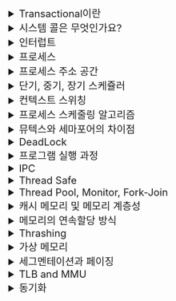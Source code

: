 <details>
<summary style="font-size:20px">Transactional이란</summary>
<div markdown="1">
<br/>
<h3>🤔 Transactional은 무엇을 하나요?</h3>

- Transactional은 **하나의 논리적 작업 단위로 수행되는 일련의 작업**을 이야기합니다.
<br/>

<h3>🤔 Transactional 특성은 어떤 것이 있나요?</h3>

- Transactiona이 가져야 하는 특성에는 ACID이 있습니다.

✅ Atomicity: 원자성은 트랜잭션과 관련된 작업들이 부분적으로 실행되다가 중단되지 않는 것을 보장하는 능력이다. 예를 들어, 자금 이체는 성공할 수도 실패할 수도 있지만 보내는 쪽에서 돈을 빼 오는 작업만 성공하고 받는 쪽에 돈을 넣는 작업을 실패해서는 안된다. 원자성은 이와 같이 중간 단계까지 실행되고 실패하는 일이 없도록 하는 것이다.

✅ Consistency: 일관성은 트랜잭션이 실행을 성공적으로 완료하면 언제나 일관성 있는 데이터베이스 상태로 유지하는 것을 의미한다. 무결성 제약이 모든 계좌는 잔고가 있어야 한다면 이를 위반하는 트랜잭션은 중단된다.

✅ Isolation: 고립성은 트랜잭션을 수행 시 다른 트랜잭션의 연산 작업이 끼어들지 못하도록 보장하는 것을 의미한다. 이것은 트랜잭션 밖에 있는 어떤 연산도 중간 단계의 데이터를 볼 수 없음을 의미한다. 은행 관리자는 이체 작업을 하는 도중에 쿼리를 실행하더라도 특정 계좌간 이체하는 양 쪽을 볼 수 없다. 공식적으로 고립성은 트랜잭션 실행내역은 연속적이어야 함을 의미한다. 성능관련 이유로 인해 이 특성은 가장 유연성 있는 제약 조건이다. 자세한 내용은 관련 문서를 참조해야 한다.

✅ Durability: 지속성은 성공적으로 수행된 트랜잭션은 영원히 반영되어야 함을 의미한다. 시스템 문제, DB 일관성 체크 등을 하더라도 유지되어야 함을 의미한다. 전형적으로 모든 트랜잭션은 로그로 남고 시스템 장애 발생 전 상태로 되돌릴 수 있다. 트랜잭션은 로그에 모든 것이 저장된 후에만 commit 상태로 간주될 수 있다.

<h3>❓ Spring Project에서 @Transactional은 어떻게 동작하나요?</h3>

- @Transactional를 통해 DB와의 상호작용이 Transactional으로 묶일 수 있습니다.

1. 메서드가 호출되면 Spring은 Transactional을 시작합니다.
2. 메서드 내에서 수행되는 DB 작업은 Transactional 내에서 실행됩니다. 이러한 작업은 일련의 데이터 변경 작업이 포함될 수 있습니다.
3. 메서드가 성공적으로 완료되면, Spring은 Transaction을 Commit하여 DB의 변경 사항을 영구적으로 반영합니다.
4. 메서드 실행 도중 예외가 발생하면, Spring은 Transaction을 롤백하고 이전 상태로 DB를 되돌립니다. 이는 메서드 내에서 발생한 모든 변경 사항을 취소합니다.

<h3>❓ Transactional을 사용할 때, DataSource 이야기가 많이 나오는데 어떤 상관관계가 존재하나요?</h3>

- DataSource는 Spring에서 DB와의 연결을 관리하는 Interface입니다. Spring은 DataSource Interface를 사용하여 DB ConnectionPool을 구성하고, DB 연결을 관리하며, DB와의 상호작용을 처리합니다.

- DataSource는 DB 연결 설정 및 Transaction 관리 등을 제공합니다. @Transactional 어노테이션과 함께 사용될 때 데이터베이스 연결과 트랜잭션 관리를 담당하는 주요한 요소입니다.

</div>
</details>

<details>
<summary style="font-size:20px">시스템 콜은 무엇인가요?</summary>
<div markdown="1">
<br/>
<h2>🤔 시스템 콜이란?</h2>

<h3>📝 나의 대답</h3>

- 시스템 콜이란 프로세스가 시스템 자원을 사용하기 위해 운영체제에게 자원을 할당 받기 위해 사용되는 트리거입니다.

<h3>GPT의 대답</h3>

- 시스템 콜은 운영체제의 기능과 자원을 사용하기 위해 프로세스가 운영체제에게 요청하는 인터페이스 또는 메커니즘입니다.

<br/>
<h2>🤔 우리가 사용하는 시스템 콜의 예시를 들어주세요</h2>

<h3>📝 나의 대답</h3>

- 예를 들어 프로세스에서 연산이 필요한 필요한 작업을 수행할 때 프로세스는 CPU를 통해 연산을 수행해야하는데 이 때 연산이 필요한 프로세스는 운영체제에게 시스템 콜을 요청합니다.

<h3>GPT의 대답</h3>

- 시스템 콜은 다양한 작업을 포함하며, 예들 들어 파일 입출력, 네트워크 통신, 메모리 관리 등을 포함하고 있습니다.

<br/>
<h2>🤔 시스템 콜이 운영체제에서 어떤 과정으로 실행되는지 설명해 주세요</h2>

<h3>📝 나의 대답</h3>

- 프로세스가 원한다고 해서 즉시 운영체제에게 시스템 콜을 발생해 요청할 수 없습니다. 운영체제의 스케쥴링에 따라 자원을 할당 받을 수 있으며 준비 - 대기 - 실행 상태를 순회하며 컴퓨터 자원을 할당 받습니다.

<h3>GPT의 대답</h3>

- 시스템 콜이 운영체제에서 실행되는 과정은 다음과 같습니다:

1. 프로세스가 시스템 콜을 호출합니다. 이는 프로세스가 운영체제의 특정 기능 또는 자원에 접근하기 위해 필요한 요청입니다.
2. 운영체제는 시스템 콜을 감지하고, 해당 요청을 처리하기 위해 해당 기능 또는 자원에 대한 작업을 시작합니다.
3. 운영체제는 프로세스의 상태를 변경하여 시스템 콜을 처리합니다. 이는 대부분의 경우 프로세스를 사용 가능한 대기 상태로 변경합니다.
4. 운영체제는 필요한 작업을 수행하고, 요청된 자원 또는 기능을 프로세스에 할당합니다. 이를 위해 운영체제는 자원을 관리하고, 프로세스 간의 우선 순위 및 스케줄링 정책을 고려합니다.
5. 운영체제가 요청된 작업을 완료하면, 프로세스는 다시 실행 가능한 상태로 전환되어 해당 작업을 계속합니다.
6. 프로세스는 할당된 자원을 사용하여 원하는 작업을 수행하고, 시스템 콜을 호출한 이후에는 보통 이전 상태로 돌아갑니다.


<br/>
<h2>🤔 시스템 콜의 유형에 대해 설명해 주세요.</h2>

<h3>📝 나의 대답</h3>

- 시스템 콜의 유형은 자원을 할당 받았을 때와 할당 받지 못했을 때로 나뉩니다.(표현하는 단어가 생각나지 않습니다.) ❌ 완벽히 틀렸습니다. ❌

<h3>GPT의 대답</h3>

- 프로세스 제어, 파일 조작, 장치 관리, 파일 시스템, 네트워킹, 메모리 관리, 보안 시스템 콜이 존재합니다.

<br/>
<h2>🤔 운영체제의 Dual Mode 에 대해 설명해 주세요.</h2>

<h3>📝 나의 대답</h3>

- 시스템 콜의 유형은 자원을 할당 받았을 때와 할당 받지 못했을 때로 나뉩니다.(표현하는 단어가 생각나지 않습니다.) ❌ 완벽히 틀렸습니다. ❌

<h3>GPT의 대답</h3>

- 운영체제의 Dual Mode는 컴퓨터 시스템에서 사용자 모드와 커널 모드라는 두 가지 모드를 지원하는 기능을 말합니다.

- 사용자 모드는 응용 프로그램이 실행되는 모드로, 일반적인 프로세시의 동작 범위를 의미합니다. 사용자 모드에서는 제한된 자원에 접근하고, 일부 민감한 명령어나 하드웨어에 직접적인 접근이 제한됩니다.

- 반면, 커널 모드는 운영체제의 핵심 부분인 커널이 동작하는 모드로, 시스템의 모든 자원과 기능에 접근할 수 있습니다. 커널 모드에서는 시스템 콜과 같은 특권 명령어를 실행하거나 하드웨어를 직접적으로 제어할 수 있습니다.

🍎 Dual Mode 사용 이유

- **Dual Mode의 주요 목적은 운영체제가 시스템 자원을 보호하고, 응용 프로그램이 실수나 악의적인 동작으로 시스템을 손상시키지 못하도록 제한하는 것입니다.** 응용 프로그램은 사용자 모드에서 실행되며, 시스템 자원에 접근하기 위해 시스템 콜을 호출하여 커널 모드로 전환됩니다. 

<br/>
<h2>🤔 서로 다른 시스템 콜을 어떻게 구분할 수 있을까요?</h2>

<h3>📝 나의 대답</h3>

- PID를 통해 구분할 수 있습니다.

<h3>GPT의 대답</h3>

- PID는 프로세스를 식별하는 데 사용되는 고유한 식별자이며, 시스템 콜은 프로세스가 운영체제에 요청하는 인터페이스입니다.

- 시스템 콜을 구분하는 주요 방법은 시스템 콜의 번호나 식별자를 사용하는 것입니다.

</div>
</details>

<details>
<summary style="font-size:20px">인터럽트</summary>
<div markdown="1">
<br/>
<h2>🤔 인터럽트가 무엇인지 설명해 주세요.</h2>

<h3>📝 나의 대답</h3>

- 인터럽트란 프로세스 진행 시 운영체제에게 자원을 요청하는 트리거입니다.

<h3>GPT의 대답</h3>

- 인터럽트는 컴퓨터 시스템에서 발생하는 이벤트나 예외 상황으로, 프로세스의 정상적인 실행 흐름을 중단하고 운영체제에게 어떤 처리를 요청하는 신호입니다.

<br/>
<h2>🤔 인터럽트는 어떻게 처리하나요</h2>

<h3>📝 나의 대답</h3>

- 인터럽트는 서브 루틴을 사용해 처리합니다. 서브 루틴은 Stack의 구조를 띄고 있으며 LIFO으로 요청이 처리됩니다.

<h3>GPT의 대답</h3>

- 인터럽트 처리는 인터럽트 서비스 루틴(ISR)을 호출하여 해당 인터럽트에 대한 처리를 수행하고, 상태를 저장하고 복원하여 중단된 프로세스의 실행을 재개하는 과정으로 이루어진다는 것입니다.

<br/>
<h2>🤔 Polling 방식에 대해 설명해 주세요.</h2>

<h3>📝 나의 대답</h3>

- Polling 방식은 인터럽트에 대한 처리가 끝났는지 지속적으로 확인하는 방식입니다. ❌ 완벽히 틀렸습니다. ❌

<h3>GPT의 대답</h3>

- Polling 방식은 **CPU가 주기적으로 특정 장치나 상태를 확인**하며 인터럽트나 이벤트 발생 여부를 체크하는 방식으로, 인터럽트가 발생하면 해당 인터럽트를 처리하는 과정을 수행한다는 것입니다.

<br/>
<h2>🤔 HW / SW 인터럽트에 대해 설명해 주세요.</h2>

<h3>📝 나의 대답</h3>

- 모르겠습니다.

<h3>GPT의 대답</h3>

- HW 인터럽트 : 하드웨어 인터럽트는 주로 하드웨어 장치에서 발생하는 이벤트에 의해 발생합니다. 이벤트는 입출력(I/O) 장치의 데이터 전송 완료, 타이머 경과, 외부 신호 등 다양한 형태일 수 있습니다. 하드웨어 인터럽트는 컴퓨터 시스템의 하드웨어 제어러에 의해 처리됩니다.

- SW 인터럽트 : 소프트웨어 인터럽트는 소프트웨어 실행 중에 발생하는 이벤트에 의해 발생합니다. 주로 운영체제나 프로세스가 직접 발생시키는 인터럽트입니다. 소프트웨어 인터럽트는 프로세스의 특정 상황이나 요청에 의해 발생할 수 있습니다. 

</div>
</details>

<details>
<summary style="font-size:20px">프로세스</summary>
<div markdown="1">
<br/>
<h2>🤔 프로세스란 무엇인가요</h2>

<h3>📝 나의 대답</h3>

- 프로세스란 하나의 동작하는 프로그램입니다.

<h3>GPT의 대답</h3>

- 프로세스는 컴퓨터에서 실행중인 프로그램입니다. 프로세스는 OS에 의해 관리되며 프로그램의 인스턴스로서 메모리와 CPU 등의 시스템 리소스를 할당받아 실행됩니다.

- 각 프로세스는 독립적으로 실행됩니다.


<br/>
<h2>🤔 프로그램과 프로세스, 스레드의 차이에 대해 설명해 주세요.
</h2>

<h3>📝 나의 대답</h3>

- 프로세스는 컴퓨터에서 실행중인 프로그램을 의미하며 스레드는 그 안에 존재해 작업을 처리하는 역할을 수행합니다. 하나의 프로세스 내에서 여러 개의 스레드가 존재할 수 있습니다.

<h3>GPT의 대답</h3>

- 프로세스에 대한 설명은 맞습니다. 스레드는 프로세스 안에 존재하며, **프로세스의 자원을 공유**하면서 작업을 처리하는 작은 실행 단위입니다. 

- 프로세스는 최소한 하나의 스레드를 가지고 있어야 하지만, 여러 개의 스레드를 가질 수도 있습니다. 스레드는 프로세스 내에서 병렬적으로 동작하며, 서로 다른 스레드는 프로세스의 자원을 공유하면서 작업을 수행할 수 있습니다.

<br/>
<h2>🤔 스레드는 PCB를 갖고 있을까요?</h2>

<h3>📝 나의 대답</h3>

- 아니요. 스레드는 PCB를 갖고 있지 않습니다. PCB는 실행중인 프로세스에게 할당되는 고유한 값이고 스레드는 PCB ID와 같은 정보를 알고 있습니다.

<h3>GPT의 대답</h3>

- "스레드는 PCB(Process Control Block)를 직접 갖고 있는 것은 아닙니다. PCB는 실행 중인 프로세스에게 할당되는 고유한 값으로, 프로세스의 상태, 우선순위, 자원 할당 정보 등을 포함합니다. 
  
- 스레드는 프로세스 내에서 실행되는 작은 실행 단위로, 여러 개의 스레드는 하나의 프로세스의 자원을 공유하면서 병렬적으로 동작합니다. 각 스레드는 프로세스의 PCB ID와 같은 정보를 알고 있어 해당 프로세스의 자원에 접근하고 조작할 수 있습니다."

<br/>
<h2>🤔 리눅스에서, 프로세스와 스레드는 각각 어떻게 생성될까요?</h2>

<h3>📝 나의 대답</h3>

- 리눅스 환경에서 프로세스는 Root 프로세스에서 자식 프로세스의 형식으로 생성되며 스레드는 생성된 프로세스에 기본값으로 스레드가 할당됩니다.

<h3>GPT의 대답</h3>

- 리눅스에서 프로세스는 **'fork()' 시스템 콜**을 통해 생성됩니다. 이 'fork()' 함수는 호출한 프로세스의 **복사**본인 자식 프로세스를 만들며, 이 둘은 독립된 메모리 공간을 갖게 됩니다. 이후 **'exec()' 시스템 콜**을 사용하여 자식 프로세스의 **메모리에 새로운 프로그램을 로드**할 수 있습니다.

- 스레드의 생성은 'pthread_create()' 함수를 통해 이루어집니다. 이 함수를 호출하면 호출한 프로세스 내에서 새로운 스레드가 생성됩니다.

<br/>
<h2>🤔 자식 프로세스가 상태를 알리지 않고 죽거나, 부모 프로세스가 먼저 죽게 되면 어떻게 처리하나요?</h2>

<h3>📝 나의 대답</h3>

- ❗️ 모르겠습니다.

<h3>GPT의 대답</h3>

✅ 자식 프로세스가 상태를 알리지 않고 종료될 경우

- 이 경우 자식 프로세스는 'Zombie 프로세스'가 됩니다. 이는 프로세스가 종료되었지만 부모 프로세스가 그 상태 정보를 아직 회수하지 않은 상태를 말합니다. 이 정보를 회수하지 않으면 프로세스 테이블에 불필요한 정보가 계속 남아 있어, 자원 낭비를 초래할 수 있습니다. 이를 해결하기 위해 부모 프로세스는 'wait()' 또는 'waitpid()' 함수를 호출하여 자식 프로세스의 상태 정보를 회수합니다.

✅ 부모 프로세스가 먼저 종료될 경우

- 이 경우 자식 프로세스는 'Orphan 프로세스'가 됩니다. 부모 프로세스가 종료되면 그의 자식 프로세스들은 init 프로세스(프로세스 ID가 1인 프로세스)가 자동으로 채택하여 그 부모로 만듭니다. init 프로세스는 주기적으로 'wait()'를 호출하여 종료된 자식 프로세스의 상태 정보를 회수하므로, Orphan 프로세스가 Zombie 프로세스가 되는 것을 방지합니다.

<br/>
<h2>🤔 리눅스에서, 데몬프로세스에 대해 설명해 주세요.</h2>

<h3>📝 나의 대답</h3>

- 데몬 프로세스란 백그라운드에서 실행되는 프로세스를 의미하며 운영체제가 구동될 수 있게 도와주는 역할을 수행합니다.

<h3>GPT의 대답</h3>

- 데몬 프로세스는 사용자와의 상호작용 없이 백그라운드에서 실행되는 프로세스로, 주로 시스템 작업이나 서비스를 관리하며 일반적으로 시스템 부팅 시에 시작되어 시스템이 종료될 때까지 계속 실행됩니다.
  
- 예를 들어, 웹 서버, FTP 서버, 데이터베이스 서버 등의 서비스는 모두 데몬 프로세스로서 동작하며, 이들은 사용자의 요청에 응답하고 필요한 작업을 수행합니다.

</div>
</details>

<details>
<summary style="font-size:20px">프로세스 주소 공간</summary>
<div markdown="1">
<br/>
<h2>🤔 프로세스 주소공간에 대해 설명해 주세요.</h2>

<h3>📝 나의 대답</h3>

- 프로세스 주소 공간엔 5가지 영역이 존재합니다. 코드, 데이터, 힙, 스텍, 메모리 영역이 존재합니다. 코드 영역은 실행할 프로그램의 코드를 저장. 데이터 영역은 전역 변수와 정적 변수를 저장, 힙 영역은 인스턴스를 할당 해제하는 메모리 공간, 스택 영역은 프로그램이 자동으로 사용하는 메모리 영역입니다.

<h3>GPT의 대답</h3>

- 코드(Code) 영역: 프로세스가 실행할 코드, 즉 컴파일된 프로그램의 기계어를 저장합니다. 이 영역은 읽기 전용이므로 프로세스가 자신의 코드를 수정하는 것을 막습니다.

- 데이터(Data) 영역: 전역 변수와 정적 변수가 저장되는 영역입니다. 프로그램 시작 시 할당되며 프로그램 종료 시 소멸합니다.

- 힙(Heap) 영역: 동적 메모리 할당이 이루어지는 영역으로, 개발자에 의해 메모리 할당과 해제가 이루어집니다. 메모리 요구량이 커질수록 힙 영역은 코드 영역의 방향으로 확장됩니다.

- 스택(Stack) 영역: 지역 변수, 함수 매개변수, 반환 주소 등이 저장되는 영역입니다. 함수의 호출과 함께 할당되며, 함수의 호출이 완료되면 소멸됩니다. 메모리 요구량이 커질수록 스택 영역은 데이터 영역의 방향으로 확장됩니다.

<br/>
<h2>🤔 초기화 하지 않은 변수들은 어디에 저장될까요?</h2>

<h3>📝 나의 대답</h3>

- 초기화 하지 않은 변수들은 코드 영역에 저장됩니다. ❌ 틀렸습니다.

<h3>GPT의 대답</h3>

- 초기화 하지 않은 변수들은 데이터 영역에 존재합니다.

- 데이터 영역은 전역 변수가 존재하는 영역이지만 그 안에 초기화된 전역 변수가 위치하는 공간과 초기화 되지 않은 전역변수가 위치하는 공간이 따로 존재합니다.이를 BSS(Block Started By Symbol)영역 이라고 부릅니다.

<h3>❓ 초기화된 전역 변수와 초기화 되지 않은 전역 변수는 어떤 다른점이 있나요?</h3>

- 메모리를 효율적으로 사용할 수 있게 됩니다. 초기화되지 않은 변수의 값은 실행 도중 채워질 것이므로 변수의 값을 따로 기억할 필요가 없기 때문에 메모리 공간을 절약할 수 있습니다.

<br/>
<h2>🤔 일반적인 주소공간 그림처럼, Stack과 Heap의 크기는 매우 크다고 할 수 있을까요? 그렇지 않다면, 그 크기는 언제 결정될까요?</h2>

<h3>📝 나의 대답</h3>

- 프로세스 실행 시 기본적으로 필요한 인스턴스 공간을 제외하고 런타임 시 크기가 결정됩니다.

<h3>GPT의 대답</h3>

- 스택과 힙의 크기는 프로세스가 실행되는 동안 동적으로 변경됩니다.

<br/>
<h2>🤔 Stack과 Heap 공간에 대해, 접근 속도가 더 빠른 공간은 어디일까요?</h2>

<h3>📝 나의 대답</h3>

- 답은 Stack입니다. Stack에선 지역 변수, 함수 매개변수, 반환 주소 등을 저장해 사용하고 이를 바탕으로 Heap 공간의 인스턴스들을 사용하기 때문에 접근 속도는 Heap 보다 Stack이 더 빠릅니다. ❌ 틀린 답변입니다. ❌

<h3>GPT의 대답</h3>

- Stack 메모리는 구조상 연속적으로 구조가 고정되어 있어, 메모리 접근 속도가 힙에 비해 빠릅니다.

<br/>
<h2>🤔 프로세스 주소 공간을 분할하는 이유는 무엇인가요</h2>

<h3>📝 나의 대답</h3>

- 공간을 분리하는 이유는 각 영역의 책임과 역할이 다르기 때문입니다. 어떤 영역에서는 프로그램 실행 시 크기를 예측할 수 있는 정적 영역을 관리하고 어떤 영역에서는 동적으로 영역을 확보해 사용합니다.

- 이를 한 곳의 영역에서 관리한다면 복잡성이 늘어날 것이기 때문에 공간을 분리하는 것입니다.

<h3>GPT의 대답</h3>

- 프로세스 주소 공간을 분할하는 이유는 각 영역의 책임과 역할이 다르기 때문이며, 이는 프로그램의 복잡성을 줄여주고, 프로그램의 안정성을 높여줍니다. 또한, 각 영역은 다른 권한을 갖고 있기 때문에 **메모리 보호**를 위해서도 주소 공간을 분할합니다.

<br/>
<h2>🤔 스레드의 주소공간은 어떻게 구성되어 있을까요?</h2>

<h3>📝 나의 대답</h3>

- 스레드는 동적으로 생성되어 사용되며 프로세스의 힙, 데이터, 코드 영역을 공유해 사용합니다. 스택 영역은 독립적으로 사용합니다.

<h3>GPT의 대답</h3>

- 스레드는 동일한 프로세스 내에서 실행되며, 따라서 코드, 데이터, 힙 영역을 공유합니다. 그러나 각 스레드는 자신만의 스택 영역을 가지고 있어, 함수 호출과 반환, 지역 변수 등 스레드 별로 다른 정보를 관리할 수 있습니다.
 
- 이는 **스레드의 독립적인 실행 흐름을 보장**하는 데 중요한 역할을 합니다. 
</div>
</details>

<details>
<summary style="font-size:20px">단기, 중기, 장기 스케쥴러</summary>
<div markdown="1">
<br/>
<h2>🤔 단기, 중기, 장기 스케쥴러에 대해 설명해 주세요.</h2>

<h3>📝 나의 대답</h3>

- 모르겠습니다.

<h3>GPT의 대답</h3>

✅ 장기 스케줄러 :  하드 디스크에 저장된 프로세스들 중 어떤 것을 메인 메모리에 적재할지 결정합니다. 이 스케줄러의 주된 목적은 적절한 프로세스의 조합을 통해 메모리의 효율적인 사용을 달성하는 것입니다.

✅ 중기 스케줄러 : 실행 중인 프로세스를 잠시 중지하고 하드 디스크에 다시 저장하는 스왑 인/아웃(Swapping in/out) 과정을 담당합니다.

✅ 단기 스케줄러 :  메모리에 있는 프로세스 중 어떤 것을 CPU에 할당할지를 결정합니다. 즉, 어떤 프로세스가 다음에 실행될지를 결정합니다.

<br/>
<h2>🤔 현대 OS에는 단기, 중기, 장기 스케쥴러를 모두 사용하고 있나요?</h2>

<h3>📝 나의 대답</h3>

- 네 현대 OS에는 단기, 중기, 장기 스케줄러를 사용하며 성능을 더욱 끌어 올리기 위해 캐시 메모리를 적용해 사용합니다.

<h3>GPT의 대답</h3>

- 현대의 운영 체제 대부분은 장기 스케줄러와 단기 스케줄러를 사용합니다. 이는 각각 어떤 프로세스를 메모리에 적재할지, 그리고 어떤 프로세스를 CPU에 할당할지를 결정합니다. 
  
- 중기 스케줄러는 오래된 시스템에서 스왑 작업을 관리하는 데 사용되었지만, 현대의 운영 체제에서는 대체로 사용되지 않습니다. 

<br/>
<h2>🤔 preemptive/non-preemptive 에서 존재할 수 없는 상태가 있을까요?</h2>

<h3>📝 나의 대답</h3>

- 모르겠습니다.

<h3>GPT의 대답</h3>

- 스케줄링에 있어서 preemptive와 non-preemptive는 **운영체제가 CPU를 어떻게 관리하는지**에 대한 전략을 의미합니다.

✅ Preemptive 스케줄링은 운영 체제가 현재 실행 중인 프로세스를 중지하고 다른 프로세스를 실행할 수 있는 권한을 가지고 있는 상황을 말합니다.

✅ Non-preemptive 스케줄링은 현재 실행 중인 프로세스가 자발적으로 CPU를 반환할 때만 다른 프로세스가 실행될 수 있는 상황을 말합니다.

<br/>
<h2>🤔 Memory가 부족할 경우, Process는 어떠한 상태로 변화할까요?
</h2>

<h3>📝 나의 대답</h3>

- 메모리가 부족할 경우, 만약 사용 가능한 메모리 범위를 넘어섰을 때, 프로세스는 Overflow Error를 반환하며 운영체제에 의해 강제 종료됩니다. 프로세스가 강제종료 되지 않게 내부적으로 메모리 Clean 과정이 강제로 이뤄질 수도 있습니다. 자바에서는 GC를 통해 관리됩니다.

<h3>GPT의 대답</h3>

- 메모리가 부족할 경우, 프로세스는 운영 체제에 의해 '대기' 상태로 전환될 수 있습니다. 이는 메모리가 다시 사용 가능해질 때까지 프로세스가 실행되지 않음을 의미합니다. 이런 상황은 주로 운영 체제의 스왑 메커니즘이 작동할 때 발생합니다. 

- 또한, 만약 사용 가능한 메모리 범위를 넘어서는 동작이 시도될 경우, 프로세스는 오류를 반환하며 강제로 종료될 수 있습니다. 이외에도, 일부 프로그래밍 언어나 환경에서는 메모리 관리를 위한 별도의 메커니즘을 제공하기도 합니다. 예를 들어, 자바에서는 가비지 컬렉터(GC)를 통해 사용되지 않는 메모리를 정리합니다

<br/>
</div>
</details>

<details>
<summary style="font-size:20px">컨텍스트 스위칭</summary>
<div markdown="1">
<h2>🤔 컨텍스트 스위칭 시에는 어떤 일들이 일어나나요?</h2>

<h3>📝 나의 대답</h3>

- 컨텍스트 스위칭이 일어나면 기존에 존재하는 프로세스의 기록을 해당 프로세스의 PCB에 업데이트를 진행하고 다음 실행될 프로세스가 OS에게 시스템 콜이 발생시켜 시스템 자원을 사용할 수 있게 됩니다.

<h3>GPT의 대답</h3>

- 컨텍스트 스위칭이 일어나면, 운영 체제는 현재 실행 중인 프로세스의 상태를 PCB에 저장합니다. 그런 다음, 새롭게 실행될 프로세스의 PCB 정보를 불러와 CPU 레지스터 및 프로그램 카운터를 업데이트합니다. 이 과정은 새로운 프로세스가 이전에 중단된 지점부터 실행을 계속할 수 있게 해줍니다.
  
- 또한, 필요에 따라 메모리 관리 정보도 업데이트 될 수 있습니다. 이러한 과정을 통해 운영 체제는 다수의 프로세스나 스레드가 동시에 실행되는 것처럼 보이게 할 수 있습니다.

<br/>
<h2>🤔 프로세스와 쓰레드는 컨텍스트 스위칭이 발생했을 때 어떤 차이가 있을까요?</h2>

<h3>📝 나의 대답</h3>

- 차이점을 이야기 하기 전에 공통점을 먼저 말하자면 문맥을 교환한다는 것과 교환 시 오버헤드가 발생한 다는 것입니다. 차이점은 스레드 스위칭은 프로세스 내부에서 발생한다는 것입니다.

<h3>GPT의 대답</h3>

- 프로세스 컨텍스트 스위칭과 스레드 컨텍스트 스위칭 사이의 주요 차이점은 **저장하고 복구해야 하는 컨텍스트의 양과 복잡도**에 있습니다.

- 프로세스 컨텍스트 스위칭에서는 프로세스의 전체 상태, 즉 모든 레지스터 값, 메모리 맵, 열린 파일 디스크립터 등을 저장하고 복구해야 합니다. 
  
- 그러나 스레드 컨텍스트 스위칭에서는 스레드가 속한 프로세스의 코드, 데이터, 힙 등을 공유하기 때문에, 보통 스택 포인터와 프로그램 카운터, 레지스터 값 등만 저장하고 복구하면 됩니다.

<br/>
<h2>🤔 컨텍스트 스위칭이 발생할 때, 기존의 프로세스 정보는 커널스택에 어떠한 형식으로 저장되나요?</h2>

<h3>📝 나의 대답</h3>

- 커널 스택에 PCB 주소 값을 갖는 형태로 저장됩니다.

<h3>GPT의 대답</h3>

- 컨텍스트 스위칭이 발생할 때, 현재 실행 중인 프로세스의 상태는 그 프로세스의 프로세스 제어 블록(PCB)에 저장됩니다. PCB는 프로세스의 중요한 정보를 포함하고 있습니다. 예를 들어 프로세스 상태, 프로그램 카운터, CPU 레지스터 값, 스케줄링 및 메모리 정보 등이 여기에 포함됩니다.


- 이 PCB는 커널 메모리 공간에 저장되며, 컨텍스트 스위칭이 발생할 때 이 정보를 사용하여 이전의 프로세스 상태를 복원합니다.

<br/>
<h2>🤔 컨텍스트 스위칭은 언제 일어날까요?</h2>

<h3>📝 나의 대답</h3>

- 컨텍스트 스위칭은 기존에 컴퓨터 리소스를 점유하고 있는 프로세스를 교체할 때 발생합니다. ❌ 틀린 답변입니다.

<h3>GPT의 대답</h3>

- 프로세스가 I/O 작업을 요청하면 해당 작업이 완료될 때까지 프로세스는 CPU에서 제거되고 다른 프로세스가 CPU를 사용하게 됩니다.

- 운영체제의 스케줄러가 특정 프로세스의 CPU 사용 시간을 할당한 시간을 모두 사용했을 때 발생합니다.

- 또한, 프로세스가 종료되거나, 자식 프로세스를 생성하거나, 시그널이나 인터럽트가 발생할 경우에도 컨텍스트 스위칭이 발생합니다.
</div>
</details>

<details>
<summary style="font-size:20px">프로세스 스케줄링 알고리즘</summary>
<div markdown="1">
<br/>
<h2>🤔 프로세스 스케줄링 알고리즘엔 어떤 것이 있나요?</h2>

<h3>📝 나의 대답</h3>

- 프로세스 스케줄링은 다양한 알고리즘이 존재합니다. SJF, LJF, RR 알고리즘 기법이 존재하며 지향하는 목표는 효율적인 작업 처리입니다. 알고리즘을 분류화할 때 선점형 스케줄링과 비선점 스케줄링으로 나눌 수 있습니다.

- 선점형 스케줄링은 선점하고 있는 프로세스의 사용을 중단하고 다른 프로세스가 CPU를 사용할 수 있는 스케줄링이고 비선점형 스케줄링은 하나의 프로세스의 CPU bound 작업이 끝날 때까지 자원을 점유하는 스케줄링 기법입니다.

<h3>GPT의 대답</h3>

- 선점형 스케줄링은 우선순위가 더 높은 프로세스가 실행되어야 할 때 현재 실행 중인 프로세스를 중지하고 CPU를 빼앗는 방식입니다.

- 반면 비선점형 스케줄링은 현재 프로세스가 완료될 때까지 CPU를 점유하게 됩니다. 이렇게 다양한 스케줄링 알고리즘들은 상황에 따라 적절하게 사용되어 시스템의 성능과 효율성을 높입니다.

<br/>
<h2>🤔 RR을 사용할 때, Time Slice에 따른 trade-off를 설명해 주세요?</h2>

<h3>📝 나의 대답</h3>

- RR(Round Robin) 알고리즘을 사용하면 시분할을 통해 CPU 사용을 관리합니다. RR 사용 시 시분할 시간에 따라 문제가 발생할 수 있습니다.

- 먼저, 시분할 시간이 짧다면 작업을 수행하는 시간보다 프로세스를 교체하는 오버헤드 비용이 커져 성능이 좋지 않을 수 있습니다.

- 다음으로 시분할 시간이 길다면 비선점형 스케줄링인 First Job First와 같은 상황이 발생합니다. 이는 선점형 스케줄링을 사용해 얻을 수 있는 장점을 사용하지 못합니다.

<h3>GPT의 대답</h3>

- RR(Round Robin) 알고리즘을 사용하면 시분할을 통해 CPU 사용을 관리합니다. 하지만 이 때 시간 할당량(time slice) 크기에 따라 여러 trade-offs가 발생할 수 있습니다.

- 시간 할당량이 너무 작다면, 실제 작업 수행 시간보다 프로세스 교체(Context Switching)로 인한 오버헤드가 높아질 수 있습니다. 이는 프로세스를 너무 자주 전환하게 되어, 전환 시 발생하는 비용이 시스템의 전반적인 성능을 저하시키게 됩니다.

- 반대로 시간 할당량이 너무 크다면, 일부 프로세스가 과도하게 오래 기다리게 될 수 있습니다. 이는 특히, I/O 바운드 작업을 수행하는 프로세스들에게 문제가 될 수 있습니다. 이 경우, 프로세스는 대부분의 시간을 I/O 대기 상태로 보내고, 그 사이에 CPU는 대부분 시간을 유휴 상태로 보내게 됩니다. 이렇게 되면 **RR 알고리즘의 기본적인 목표인 CPU 사용의 공정성과 효율성을 해치게 됩니다**.

<br/>
<h2>🤔 싱글 스레드 CPU 에서 상시로 돌아가야 하는 프로세스가 있다면, 어떤 스케쥴링 알고리즘을 사용하는 것이 좋을까요? 또 왜 그럴까요?</h2>

<h3>📝 나의 대답</h3>

- 선점형 스케줄링 알고리즘이 좋다고 생각합니다. 이유는 CPU를 효율적으로 사용할 수 있기 때문입니다. 물론 컨텍스트 스위칭 비용이 발생하지만 여럿 프로세스에게 CPU를 골고루 나눠줌으로써 사용자에게 적합한 응답시간을 제공해줄 수 있기 때문입니다.

<h3>GPT의 대답</h3>

- 상시로 돌아가야 하는 프로세스가 있는 경우, 선점형 우선순위 스케줄링(Priority Scheduling) 알고리즘이 적합합니다. 이 알고리즘은 각 프로세스에 우선순위를 부여하며, 우선순위가 높은 프로세스가 CPU를 먼저 사용하게 됩니다. 이런 방식으로, 상시로 돌아가야 하는 프로세스에게 높은 우선순위를 부여함으로써 해당 프로세스가 CPU 사용을 보장받을 수 있습니다.

<br/>
<h2>🤔 동시성과 병렬성의 차이에 대해 설명해 주세요.</h2>

<h3>📝 나의 대답</h3>

- 동시성은 하나의 작업을 여럿으로 나눠 실행하는 것이고 병렬성은 여러 작업을 동시에 수행하는 것을 의미합니다. ❌ 동시성 설명은 틀렸습니다.

- 동기와 동시를 잘 구분해야합니다. 또한, 동시성과 병렬성은 같지 않습니다.

<h3>GPT의 대답</h3>

- 동시성(Concurrency)은 논리적으로 여러 작업이 동시에 실행되는 것처럼 보이도록 만드는 것을 말합니다. 이는 실제로는 **하나의 CPU가 여러 작업을 번갈아 가며 수행**하는 것입니다. 

- 병렬성(Parallelism)은 실제로 여러 작업을 동시에 수행하는 것을 말합니다. 병렬 처리를 위해서는 여러 개의 CPU 또는 코어가 필요하며, 각각의 CPU나 코어가 독립적으로 작업을 수행합니다.

<br/>
<h2>🤔 타 스케쥴러와 비교하여, Multi-level Feedback Queue는 어떤 문제점들을 해결한다고 볼 수 있을까요?</h2>

<h3>📝 나의 대답</h3>

- 큐마다 책임을 나눠 각각 다른 시분할을 적용해 선점 알고리즘을 수행할 수 있습니다. ❌ 틀린 답변입니다.

<h3>GPT의 대답</h3>

- Multi-level Feedback Queue(MFQ)는 여러 대기열을 사용하고, 각 대기열이 다른 우선순위를 가지도록 설계된 스케줄링 알고리즘입니다. 이 알고리즘은 기본적으로 **CPU-bound 프로세스와 I/O-bound 프로세스를 효과적으로 구별하고 관리함**으로써 복잡한 스케줄링 요구사항을 만족시킵니다.

- CPU Bound 작업이 많다면 우선순위를 낮게 설정하고 I/O Bound 작업이 많다면 우선순위를 높게 책정합니다. 이는 각각의 Bound 작업에 더 많은 시간을 사용할 수 있는 이점을 줍니다.

</div>
</details>

<details>
<summary style="font-size:20px">뮤텍스와 세마포어의 차이점</summary>
<div markdown="1">
<br/>
<h2>🤔 뮤텍스와 세마포어의 차이점</h2>

<h3>📝 나의 대답</h3>

- 뮤텍스와 세마포어는 임계 영역에서 안전하게 공유된 자원을 관리하기 위한 기술입니다. 차이점은 모르겠습니다.

<h3>GPT의 대답</h3>

- 뮤텍스(Mutex)와 세마포어(Semaphore)는 모두 병렬 처리에서 동시성 제어를 위한 동기화 기법이지만, 이들의 용도와 작동 방식에는 중요한 차이가 있습니다.

- 뮤텍스는 상호 배제를 위한 도구로서, 주로 단일 자원에 대한 접근을 제어하는 데 사용됩니다. 뮤텍스를 획득한 스레드만이 해당 자원에 접근할 수 있으며, 다른 스레드들은 뮤텍스가 해제될 때까지 기다려야 합니다.

- 세마포어는 여러 개의 동일한 자원에 대한 접근을 제어하는 데 사용됩니다. 세마포어의 값은 동시에 접근할 수 있는 자원의 개수를 나타내며, 이 값이 0 이하가 되면 접근을 기다리는 스레드들은 대기 상태가 됩니다. 따라서 세마포어는 뮤텍스보다 더 일반적인 동기화 도구로 볼 수 있습니다. ex) 프린터, 파일 시스템, DB 특정 레코드

</div>
</details>

<details>
<summary style="font-size:20px">DeadLock</summary>
<div markdown="1">
<br/>
<h2>🤔 DeadLock에 대해 설명해 주세요</h2>

<h3>📝 나의 대답</h3>

- DeadLock은 프로세스가 자원을 얻지 못해 다음 처리를 하지 못하는 상태입니다.

<h3>GPT의 대답</h3>

- DeadLock은 둘 이상의 프로세스나 스레드가 서로 다른 프로세스가 소유한 자원을 대기하며 무한 대기 상태에 빠지는 현상을 이야기합니다. 이런 상황은 시스템 자원의 비효율적인 사용을 초래하고 시스템 성능을 저하시킵니다.

<br/>
<h2>🤔 Deadlock 이 동작하기 위한 4가지 조건에 대해 설명해 주세요.</h2>

<h3>📝 나의 대답</h3>

- DeadLock은 상호 배제, 비선점, 점유와 대기, 순환 대기 네 조건을 모두 만족해야 발생합니다.

<h3>GPT의 대답</h3>

✅ 상호 배제 : 자원은 한 번에 한 프로세스에 의해서만 사용될 수 있습니다.

✅ 점유와 대기 : 프로세스는 최소한 하나의 자원을 점유하고 있으면서, 다른 프로세스가 이미 점유하고 있는 추가적인 자원들을 기다리는 상태입니다.

✅ 비선점 : 자원을 이미 점유하고 있는 프로세스로부터 그 자원을 강제롤 뺏어올 수 없습니다.

✅ 순환 대기 : 서로가 서로의 자원을 기다리는 프로세스들의 원형을 이루는 것입니다.

<br/>
<h2>🤔 그렇다면 3가지만 충족하면 왜 Deadlock 이 발생하지 않을까요?</h2>

<h3>📝 나의 대답</h3>

- 하나라도 만족하지 않는다면 프로세스가 자원을 얻을 수 있기 때문입니다.

<br/>
<h2>🤔 어떤 방식으로 예방할 수 있을까요?</h2>

<h3>📝 나의 대답</h3>

- 데드락을 예방할 수 있는 방법은 자원을 공유 자원으로 변경해 여러 프로세스에서 사용하게 만들 수 있고 선점을 통해 강제로 자원을 뺐으며 순환 대기를 끊는 구조를 사용하면 됩니다.

<h3>GPT의 대답</h3>

- 상호 배제(Mutual Exclusion): 데드락의 발생 조건 중 하나인 상호 배제를 완화하기 위해, 가능한 한 공유 가능한 자원을 사용하도록 시스템을 설계합니다. 하지만, 모든 자원이 공유 가능한 것은 아니므로, 이 방법은 한정적입니다.

- 점유와 대기(Hold and Wait): **프로세스가 자원을 요청할 때, 이미 보유하고 있는 자원을 모두 해제한 상태**에서만 요청을 하게 하는 방법이 있습니다. 이렇게 하면, 한 프로세스가 자원을 점유한 상태에서 다른 자원을 대기하는 상황을 막을 수 있습니다.

- 비선점(No Preemption): 비선점 조건을 완화하기 위해서는, 자원을 사용 중인 프로세스로부터 필요에 따라 자원을 회수하는 방법이 있습니다. 이 방식은 운영체제가 특정 프로세스에게서 자원을 선점하고, 다른 프로세스에게 그 자원을 재할당할 수 있는 기능을 제공해야 합니다.

- 순환 대기(Circular Wait): **자원 할당 순서를 정해** 놓는 방법으로 순환 대기를 막을 수 있습니다. 각 자원에 고유한 번호를 부여하고, 프로세스가 번호 순서대로만 자원을 요청하도록 하는 것입니다.

<br/>
<h2>🤔 왜 현대 OS는 Deadlock을 처리하지 않을까요?</h2>

<h3>📝 나의 대답</h3>

- 현대 OS는 기본적으로 선점형 스케줄링 방식을 택하고 있기 때문에 교착상태 발생 조건인 비선점을 만족시키지 않습니다. 따라서 DeadLock을 따로 처리하지 않습니다.

<h3>GPT의 대답</h3>

- 현대 운영 체제가 데드락을 직접 처리하지 않는 주요한 이유는 데드락 예방이 많은 비용을 요구하고, 실제 시스템에서는 데드락이 그렇게 자주 발생하지 않기 때문입니다. 
  
- 따라서, 대부분의 운영 체제는 데드락 회피나 데드락 검출과 복구에 더 집중합니다. 또한, 데드락을 완전히 피하려면 많은 비용이 필요하므로, 실제로는 시스템 자원을 효율적으로 사용하고 데드락 발생 확률을 최소화하는 방향으로 설계됩니다.

- 데드락 회피는 시스템이 자원 할당 상태를 주시하며 데드락이 발생할 가능성이 있는 상황을 미리 예측하여 회피하는 방법입니다. 이러한 방식은 시스템의 자원 이용률을 낮출 수 있기 때문에 효율적인 자원 할당이 필요한 실시간 시스템에서는 적합하지 않을 수 있습니다.

<br/>
<h2>🤔 Wait Free와 Lock Free를 비교해 주세요.</h2>

<h3>📝 나의 대답</h3>

- Wait Free는 대기 상황에서 벗어나는 것을 의미합니다.

- Lock Free는 잠금에 대해서 벗어나는 것을 의미합니다.

<h3>GPT의 대답</h3>

✅ Wait-Free: Wait-free 알고리즘은 모든 쓰레드가 계속 진행하고 일정 시간 내에 작업을 완료하는 것을 보장하는 알고리즘입니다. 이는 각 쓰레드가 어떤 다른 쓰레드에도 의존하지 않는다는 것을 의미하며, 따라서 별도의 대기 상태 없이 쓰레드의 실행이 보장됩니다.

✅ Lock-Free: Lock-free 알고리즘은 한 번에 하나 이상의 쓰레드가 진행하고 시스템 전체가 블로킹되지 않는 것을 보장하는 알고리즘입니다. 즉, 어떤 쓰레드가 중지되더라도 시스템 전체가 멈추지 않고 다른 쓰레드가 계속 작업을 수행할 수 있습니다. (I/O Bound 작업 시 내가 했던게 이거구나)

</div>
</details>

<details>
<summary style="font-size:20px">프로그램 실행 과정</summary>
<div markdown="1">
<br/>
<h2>🤔 프로그램이 컴파일 되어, 실행되는 과정을 간략하게 설명해 주세요.</h2>

<h3>📝 나의 대답</h3>

- 프로그램을 실행시키면 보조 메모리에서 주 메모리로 프로그램을 적재 시킵니다. 이후 컴파일을 거치고 프로그램이 실행됩니다.

<h3>GPT의 대답</h3>

- 프로그래머가 특정 프로그래밍 언어로 소스 코드를 작성합니다. 이 소스 코드는 컴파일러에 의해 기계어로 번역됩니다. 번역된 코드는 링커에 의해 필요한 라이브러리와 함께 최종 실행 파일을 생성합니다. 이 실행 파일은 로더에 의해 메모리에 적재되고, CPU가 이를 수행하여 프로그램이 실행됩니다.

<br/>
<h2>🤔 링커와, 로더의 차이에 대해 설명해 주세요.</h2>

<h3>📝 나의 대답</h3>

- 링커는 컴파일된 코드와 그 코드에 필요한 라이브러리를 엮는 역할을 수행합니다.

- 로더는 만들어진 실행 파일을 메모리에 적재하는 역할을 수행합니다.

<br/>
<h2>🤔 컴파일 언어와 인터프리터 언어의 차이에 대해 설명해 주세요.</h2>

<h3>📝 나의 대답</h3>

- 컴파일 언어는 소스 코드 전체를 컴파일하여 기계어로 번역하는 것이고 인터프리터 언어는 각 줄마다 해석해 기계어로 번역하는 것입니다.

<h3>GPT의 대답</h3>

- 컴파일 언어는 실행 전에 전체 코드가 기계 코드로 번역되므로 실행 속도가 빠르다는 이점이 있습니다. 반면에 코드를 수정한 후에는 다시 전체를 컴파일해야 하는 단점이 있습니다.

- 인터프리터 언어는 각 줄을 실행 시점에 해석하고 실행하므로 코드를 작성하면서 실시간으로 테스트와 디버깅을 할 수 있습니다. 그러나 이런 방식 때문에 실행 속도가 느리다는 단점이 있습니다.

<br/>
<h2>🤔 JIT에 대해 설명해 주세요.</h2>

<h3>📝 나의 대답</h3>

- JIT은 인터프리터 언어에서 사용하는 기법이며 속도가 느린 것을 보완하기 위해 내부적으로 컴파일을 사용하는 것입니다.

<h3>GPT의 대답</h3>

- JIT 컴파일러는 프로그램을 실제 실행하는 도중에 해당 코드를 기계어로 변환합니다. 이 방식은 인터프리터의 실시간 반응성과 컴파일러의 효율성을 결합하여, 필요할 때만 특정 코드를 컴파일하여 실행 속도를 향상시키는데 목표를 두고 있습니다. 

- 동일한 코드가 반복적으로 실행되는 경우, JIT 컴파일러는 한 번 컴파일된 코드를 캐시에 저장하여 재사용함으로써 성능을 향상시키는 데 기여합니다.

<br/>
<h2>🤔 본인이 사용하는 언어는, 어떤식으로 컴파일 및 실행되는지 설명해 주세요.</h2>

<h3>📝 나의 대답</h3>

- 자바는 실행 시 오브젝트 파일을 생성합니다. 생성 후 JVM에서 해석해 기계어로 변경합니다. 변경 후 링킹과 로더를 거쳐 실행합니다. ❌ 틀렸습니다.

<h3>GPT의 대답</h3>

- Java는 소스 코드(.java 파일)를 컴파일러를 통해 바이트 코드(.class 파일)로 컴파일합니다. 이 바이트 코드는 중간 언어로 JVM이 이해할 수 있는 형태이며, 여러 플랫폼에서 동일하게 실행될 수 있습니다.

-  바이트 코드는 실행 시 JVM에 의해 실시간으로 기계어로 변환(인터프리팅 또는 JIT 컴파일)되어, 이 변환된 코드가 실제로 컴퓨터의 CPU에 의해 실행됩니다.
</div>
</details>

<details>
<summary style="font-size:20px">IPC</summary>
<div markdown="1">
<br/>
<h2>🤔 IPC가 무엇이고, 어떤 종류가 있는지 설명해 주세요.</h2>

<h3>📝 나의 대답</h3>

- IPC는 프로세스 사이 데이틀 주고 받을 수 있는 통신 방법입니다. 어떤 종류가 있는지는 모르겠습니다.

<h3>GPT의 대답</h3>

- 데이터를 주고 받을 수 있는 방법은 파이프, 메시지 큐, 공유 메모리, 소켓, 시그널 등이 있습니다.

<br/>
<h2>🤔 Shared Memory가 무엇이며, 사용할 때 유의해야 할 점에 대해 설명해 주세요.</h2>

<h3>📝 나의 대답</h3>

- 공유 메모리는 두 개 이상의 프로세스가 같은 메모리 세그먼트를 공유하는 방법입니다. 공유되는 자원이기 때문에 데이터 일관성이 문제가될 수 있습니다.

<br/>
<h2>🤔 메시지 큐는 단방향이라고 할 수 있나요</h2>

<h3>📝 나의 대답</h3>

- 네 단방향으로 말할 수 있습니다. 양방향으로 구성할 수 있지만 단방향으로 구성해 사용하는 것이 좋습니다. 이유는 작업 처리 범위 때문입니다. 양방향으로 만든다면 작업의 범위가 넓어져 변경의 여파가 여러 곳에서 발생하게 됩니다.

- 따라서, 단방향으로 구성하되 보상 메커니즘을 도입해 피드백으로 처리하는 것이 좋습니다.
</div>
</details>

<details>
<summary style="font-size:20px">Thread Safe</summary>
<div markdown="1">
<br/>
<h2>🤔 Thread Safe 하다는 것은 어떤 의미인가요?</h2>

<h3>GPT의 대답</h3>

- Thread Safe란 멀티 스레드 환경에서 여러 스레드가 동시에 데이터에 접근하더라도 프로그램의 실행 결과가 올바르게 나오는 것을 이야기합니다.

<br/>
<h2>🤔 Thread Safe 를 보장하기 위해 어떤 방법을 사용할 수 있나요</h2>

<h3>📝 나의 대답</h3>

- 뮤텍스와 세마포어 등 동기화 기법을 임계 지역에 사용해 Thread Safe하게 만들 수 있습니다.

<h3>GPT의 대답</h3>

- 또한, 락(locking)을 이용해 임계 영역을 보호하거나, 원자적 연산(atomic operations)을 이용해 공유 자원의 동시 수정을 방지할 수 있습니다. 더불어, 모니터나 조건 변수(condition variables)를 이용한 동기화나, 특정 프로그래밍 언어에서 제공하는 도구들, 예를 들면 자바의 synchronized 키워드 등을 사용할 수도 있습니다.

<br/>
<h2>🤔 Peterson's Algorithm 이 무엇이며, 한계점에 대해 설명해 주세요.</h2>

<h3>GPT의 대답</h3>

✅ Peterson's Algorithm은 두 개의 프로세스가 공유 자원을 동시에 사용하지 않도록 하는 mutual exclusion 솔루션입니다. 하지만 이 알고리즘은 오직 두 개의 프로세스에 대해서만 동작하며, 세 개 이상의 프로세스에 대해 확장하기는 어렵습니다.

✅ 또한, 이 알고리즘은 프로세스들이 교대로 공유 자원에 접근하고, 서로를 믿고 있는 상태에서만 제대로 작동합니다. 이러한 이유로 인해, Peterson's Algorithm은 실제 시스템에서는 잘 사용되지 않습니다.

<br/>
<h2>🤔 Race Condition 이 무엇인가요?</h2>

<h3>📝 나의 대답</h3>

- 임계 구역을 뜻하며 동시성 프로그래밍에서 공유되는 자원이 존재하는 영역을 뜻합니다. 해당 영역에서 공유 자원을 잘 관리하지 못한다면 데이터 일관성이 깨질 수 있습니다. ❌ 틀렸습니다. ❌

<h3>GPT의 대답</h3>

- Race Condition은 **두 개 이상의 프로세스나 스레드가 공유 자원에 동시에 접근하려 할 때 발생하는 상황**입니다. 이러한 동시 접근이 제어되지 않으면, 프로그램의 결과는 실행 순서에 따라 달라질 수 있습니다. 이로 인해 예상하지 못한 결과나 버그가 발생할 수 있으므로, 공유 자원에 접근하는 코드는 잘 동기화되어야 합니다.
</div>
</details>

<details>
<summary style="font-size:20px">Thread Pool, Monitor, Fork-Join</summary>
<div markdown="1">
<br/>
<h2>🤔 Thread Pool, Monitor, Fork-Join에 대해 설명해 주세요.</h2>

<h3>📝 나의 대답</h3>

- Thread Pool은 Thread을 미리 생성해 프로세스 실행 시 Thread 생성 비용을 줄이고 속도를 높이기 위해 사용됩니다.

<h3>GPT의 대답</h3>

✅ Thread Pool : Thread Pool은 여러개의 Thread을 미리 생성해놓는 기법입니다. 이를 통해 새로운 작업에 대한 요청이 있을 때마다 Thread을 생성하는 비용을 줄이고, 시스템의 부하를 관리할 수 있습니다. 또한 사용되지 않는 Thread은 Pool에 보관되며, 새로운 요청이 발생하면 이 Pool에서 Thread를 꺼내 재사용합니다.

✅ Monitor : 모니터 내의 임계 영역은 오직 하나의 스레드만 실행할 수 있도록 보호되며, 다른 스레드들은 그 영역에 접근할 수 없습니다. 이를 통해 상호 배제(mutual exclusion)가 달성됩니다. 조건 변수는 스레드가 특정 조건을 만족할 때까지 대기하고 신호를 기다리는 데 사용됩니다.

✅ Fork-Join : Fork-Join은 병렬 컴퓨팅 모델 중 하나로, 하나의 작업을 여러 하위 작업으로 분할('Fork')한 다음, 이 하위 작업들을 병렬로 실행하고, 그 결과를 다시 합칩니다('Join'). 이를 통해 병렬 처리를 가능하게 하며, 멀티코어나 다중 프로세서 환경에서 효과적으로 작업을 분산시킬 수 있습니다.
</div>
</details>

<details>
<summary style="font-size:20px">캐시 메모리 및 메모리 계층성</summary>
<div markdown="1">
<br/>
<h2>🤔 캐시 메모리 및 메모리 계층성에 대해 설명해 주세요.</h2>

<h3>📝 나의 대답</h3>

- 캐시 메모리는 메모리 계층 상단인 메모리와 CPU 사이에 존재하며 더 빠른 성능을 위해 사용됩니다. 많이 사용되는 데이터들을 캐시 메모리에 저장해 사용해 주, 보조 메모리를 참조하지 않기 때문에 좋습니다. 성능이 향상됩니다. 메모리 계층 존재 이유는 데이터의 성질 때문에 계층으로 분리해 사용합니다.

- 보조 메모리엔 휘발되지 않은 데이터가 주 메모리에는 실행되는 데이터를 저장하고 캐시 메모리는 빠른 성능을 위해 사용됩니다.

<h3>GPT의 대답</h3>

- 캐시 메모리는 CPU와 주 메모리 사이에 위치한 높은 속도의 메모리로, 주로 자주 사용되는 데이터나 명령어들을 빠르게 접근하기 위해 사용됩니다. 이를 통해 CPU가 주 메모리를 직접 참조하는 것보다 더 빠르게 데이터에 접근할 수 있습니다.

- 메모리 계층성은 컴퓨터 시스템 내에서 다양한 메모리 기술을 이용해 데이터를 저장하고, 처리 속도와 저장 용량, 비용 등의 트레이드 오프를 효율적으로 관리하는 구조를 말합니다.

<br/>
<h2>🤔 L1, L2 캐시에 대해 설명해 주세요.</h2>

<h3>📝 나의 대답</h3>

- L1 캐시는 L2 캐시보다 CPU에 더 가까이 붙어 있습니다. 저장 데이터의 종류가 다르다는 점이 두 캐시의 차이점 입니다.

<h3>GPT의 대답</h3>

- 일반적으로 L1 캐시는 코어 당 하나씩 있으며, 대부분 **데이터 캐시와 명령어 캐시로 분리**되어 있습니다. 데이터 캐시는 메모리에서 로드된 데이터를, 명령어 캐시는 실행할 명령어를 저장합니다.

- L2 캐시는 L1 캐시보다는 느리지만 용량이 더 큽니다. 때문에 L1 캐시에서 찾지 못한 데이터와 명령어를 저장하며, L1 캐시의 대비책 역할을 합니다.

<br/>
<h2>🤔 캐시에 올라오는 데이터는 어떻게 관리되나요?</h2>

<h3>📝 나의 대답</h3>

- 캐시에서 다루는 데이터는 참조 횟수 또는 최신으로 참조한 데이터로 관리됩니다.

- 두 개의 관리 모두 캐시 히트를 높이기 위해 사용합니다.

<h3>GPT의 대답</h3>

- LRU(Least Recently Used) 알고리즘은 가장 오랫동안 사용되지 않은 데이터를 캐시에서 교체하는 방법입니다. LFU(Least Frequently Used) 알고리즘은 가장 적게 사용된 데이터를 캐시에서 교체합니다. 이러한 교체 알고리즘의 목표는 캐시 히트률을 최대화하는 것입니다.

<br/>
<h2>🤔 캐시간의 동기화는 어떻게 이루어지나요?</h2>

<h3>GPT의 대답</h3>

✅ 각 코어 또는 프로세서는 자신의 캐시에 데이터를 저장하므로, 한 코어에서 메모리의 특정 부분을 수정하면 다른 코어의 캐시에는 이전 버전의 데이터가 남아 있을 수 있습니다. 이것을 캐시 일관성 문제라고 부릅니다.

✅ 이 문제를 해결하기 위한 방법 중 하나는 캐시 일관성 프로토콜을 사용하는 것입니다. 대표적인 예로 **MESI (Modified, Exclusive, Shared, Invalid) 프로토콜**이 있습니다. 이 프로토콜은 각 캐시 라인의 상태를 추적하며, 이 상태에 따라 메모리를 어떻게 처리할지 결정합니다. 예를 들어, 한 코어가 메모리의 특정 부분을 수정하면, 해당 캐시 라인의 상태는 '수정됨(Modified)' 상태로 변경되고, 다른 코어의 동일한 캐시 라인은 '무효(Invalid)' 상태로 표시됩니다.

✅ 수정 가능성이 있는 데이터가 사용 중인 경우, 다른 캐시들은 해당 데이터에 대한 액세스를 차단하고, 수정이 완료되고 해당 데이터가 메모리와 동기화될 때까지 기다립니다.

<br/>
<h2>🤔 캐시 메모리의 Mapping 방식에 대해 설명해 주세요.</h2> 

<h3>GPT의 대답</h3>

✅ 직접 매핑(Direct Mapping): 주 메모리의 각 블록이 캐시 메모리의 특정 위치에만 매핑되는 방식입니다. 구현이 간단하고 빠르지만, 서로 다른 주 메모리 블록이 같은 캐시 라인에 매핑될 수 있어 충돌이 발생할 가능성이 있습니다.

✅ 완전 연관 매핑(Fully Associative Mapping): 주 메모리의 각 블록이 캐시의 어떤 위치에도 매핑될 수 있는 방식입니다. 이 방식은 충돌 문제를 완전히 해결하지만, 캐시 내에서 원하는 데이터를 찾기 위해 모든 캐시 라인을 검색해야 하므로 구현이 복잡하고 비용이 많이 듭니다.

✅ 집합 연관 매핑(Set Associative Mapping): 직접 매핑과 완전 연관 매핑의 중간 형태로, 캐시를 여러 '집합'으로 나누고, 각 주 메모리 블록이 특정 캐시 집합 내의 어느 위치에나 매핑될 수 있는 방식입니다. 이 방식은 직접 매핑의 충돌 문제와 완전 연관 매핑의 복잡성 사이에서 균형을 찾으려고 합니다.

<br/>
<h2>🤔 캐시의 지역성에 대해 설명해 주세요.</h2>

<h3>📝 나의 대답</h3>

- 지역성은 캐시가 히트할 가능성을 높일 수 있는 조건을 이야기합니다. 지역성에는 참조 지역성과 공간 지역성이 존재하며 참조 지역성은 캐시가 참조한 데이터를 다시 참조할 확률이 높다는 것을 의미하며 공간 지역성은 참조된 데이터 주변의 데이터를 참조할 가능성을 이야기합니다.

<h3>GPT의 대답</h3>

- 시간 지역성(Temporal Locality): 시간 지역성은 최근에 참조된 데이터가 가까운 미래에 다시 참조될 가능성이 높다는 원칙입니다. 즉, 한 번 참조된 데이터는 곧 다시 참조될 확률이 높습니다. 이러한 원칙 때문에, 메모리에서 직접 데이터를 가져오는 것보다 빠른 캐시에서 데이터를 가져올 수 있습니다.

- 공간 지역성(Spatial Locality): 공간 지역성은 데이터가 메모리에 서로 가까이 배치될 경우, 한 데이터 항목을 참조하면 그 주변의 다른 데이터 항목도 곧 참조될 가능성이 높다는 원칙입니다. 이 원칙은 데이터를 메모리 블록으로 그룹화하고, 이러한 블록을 캐시에 저장하는 데 사용됩니다.

<br/>
<h2>🤔 캐시의 지역성을 기반으로, 이차원 배열을 가로/세로로 탐색했을 때의 성능 차이에 대해 설명해 주세요.</h2>

<h3>📝 나의 대답</h3>

- 공간 지역성의 측면에서 가로를 탐색했을 때 성능이 좋습니다. 이유는 배열은 연속하여 데이터를 저장하기 때문에 참조된 데이터가 연속된 곳에 존재합니다. 따라서 세로를 탐색했을 때보다 가로를 탐색했을 때 유리합니다.

</div>
</details>

<details>
<summary style="font-size:20px">메모리의 연속할당 방식</summary>
<div markdown="1">
<br/>
<h2>🤔 메모리의 연속할당 방식 세 가지를 설명해주세요. (first-fit, best-fit, worst-fit)</h2>

<h3>📝 나의 대답</h3>

- first-fit : 메모리에 데이터를 저장할 때 제일 먼저 찾은 공간에 저장하는 방식입니다.

- best-fit : 저장할 데이터의 크기에 맞는 최적의 공간에 저장하는 방식입니다.

- worst-fit : x

<h3>GPT의 대답</h3>

- worst-fit : 가장 큰 가용 메모리 블록에 프로세스를 할당합니다. 이 방법은 여유 메모리 공간을 최대화하여 다른 프로세스가 메모리를 사용할 수 있도록 합니다.

<br/>
<h2>🤔 worst-fit 은 언제 사용할 수 있을까요?</h2>

<h3>📝 나의 대답</h3>

- 실행중인 프로세스의 공간이 추가적으로 필요할 때 사용할 수 있습니다.

<h3>GPT의 대답</h3>

- 여러 프로세스가 동시에 메모리를 요구하고, 이들 프로세스 중 일부가 큰 메모리 공간을 필요로 할 때 유용할 수 있습니다. 이전에 할당된 프로세스가 추가적인 메모리를 요구하는 경우에도 사용될 수 있습니다.

<br/>
<h2>🤔 성능이 가장 좋은 알고리즘은 무엇일까요?</h2>

<h3>📝 나의 대답</h3>

- Best-fit 알고리즘이 성능에 가장 좋습니다. 이유는 세 알고리즘 중 가장 공간을 효율적으로 사용할 수 있기 때문입니다. ❌ 틀렸습니다. ❌

<h3>GPT의 대답</h3>

- Best-fit 알고리즘은 매번 최적의 공간을 찾기 위해 모든 메모리 블록을 검사해야 하므로 성능 면에서는 느릴 수 있습니다.

- First-fit 알고리즘이 프로세스의 메모리 요구를 충족하는 첫 번째 가용 블록을 찾으면 바로 할당하기 때문입니다. 이로 인해 메모리를 할당하는데 필요한 시간이 줄어들게 됩니다.


</div>
</details>

 <details>
<summary style="font-size:20px">Thrashing</summary>
<div markdown="1">
<br/>
<h2>🤔 Thrashing 이란 무엇인가요?</h2>

<h3>📝 나의 대답</h3>

- Thrashing이란 페이지 교체 비용이 커져 자원이 낭비가 되는 것을 의미합니다.

<h3>GPT의 대답</h3>

- Thrashing은 시스템이 과도한 페이지 교체(swap) 작업에 매우 많은 시간을 소비하여, 실제로 유용한 작업을 수행하는 데 거의 시간을 할애하지 못하는 상태를 의미합니다.

- 메모리가 과도하게 사용되어 페이지 폴트가 너무 빈번하게 발생할 때 일어납니다. 이런 현상은 시스템의 전체 성능을 저하시키며, 때로는 시스템이 멈추거나 병목 상태에 빠지게 만들 수 있습니다.
</div>
</details>

<details>
<summary style="font-size:20px">가상 메모리</summary>
<div markdown="1">
<br/>
<h2>🤔 가상 메모리란 무엇인가요?</h2>

<h3>📝 나의 대답</h3>

- 가상 메모리란 페이징으로 데이터를 관리해 데이터를 효율적으로 사용하기 위해 사용됩니다. 가상 메모리를 사용하게 된다면 프로세스 데이터를 전부 주 메모리에 적재하지 않고 페이지 단위로 잘라 적재하게 되며 적용할 경우 동일한 메모리 크기에 많은 프로세스를 적재해 사용할 수 있습니다.

<h3>GPT의 대답</h3>

- 가상 메모리는 프로그램이 물리적 메모리보다 큰 주소 공간을 가질 수 있도록 하는 메모리 관리 기법입니다.

<br/>
<h2>🤔 가상 메모리가 가능한 이유가 무엇일까요?</h2>

<h3>📝 나의 대답</h3>

- 가상 메모리가 가능한 이유는 보조 메모리에 존재하는 데이터를 일정한 크기(페이지 사이즈)로 나눠 저장하기 때문입니다.

<h3>GPT의 대답</h3>

- 가상 메모리가 가능한 핵심적인 이유는 메모리 관리 시스템이 물리적 메모리와 디스크 사이에서 데이터를 투명하게 교환할 수 있도록 해주는 메모리 관리 알고리즘 때문입니다.

<br/>
<h2>🤔 Page Fault가 발생했을 때, 어떻게 처리하는지 설명해 주세요.</h2>

<h3>📝 나의 대답</h3>

- Page Fault가 발생하면 보조 메모리에서 필요한 페이지를 찾아 메모리 블록에 저장하고 해당 데이터를 전달합니다.

<h3>GPT의 대답</h3>

1. 먼저, 운영 체제는 페이지 폴트가 유효한 참조인지(즉, 프로세스가 접근을 시도한 메모리 주소가 유효한 가상 주소인지) 확인합니다. 유효하지 않은 참조라면, 운영 체제는 일반적으로 프로세스에게 페이지 폴트 예외를 전달하고, 프로세스는 이를 처리해야 합니다.

2. 페이지 폴트가 유효한 참조인 경우, 운영 체제는 보조 메모리(일반적으로 디스크)에서 필요한 페이지를 찾습니다.

3. 필요한 페이지를 찾은 후, 운영 체제는 물리 메모리에서 사용 가능한 프레임을 찾아 그 곳에 페이지를 로드합니다. 만약 사용 가능한 프레임이 없다면, **페이지 교체 알고리즘을 사용**해 하나를 선택하고, 그 프레임의 내용을 디스크에 다시 저장한 후에 이 프레임을 사용합니다.

4. 페이지를 메모리에 로드한 후, 운영 체제는 페이지 테이블을 업데이트하여 새롭게 로드된 페이지의 위치를 반영합니다.

5. 마지막으로, 운영 체제는 원래의 메모리 접근 명령을 다시 시작하므로, 이번에는 페이지 폴트 없이 정상적으로 완료될 수 있습니다.

<br/>
<h2>🤔 페이지 크기에 대한 Trade-Off를 설명해 주세요.</h2>

<h3>📝 나의 대답</h3>

- 페이지 크기가 너무 크다면 주 메모리에 메모리 파편화로 사용하지 못하는 메모리 공간이 늘어날 수 있습니다. 반면에 페이지 크기가 작다면 프로세서에서 메모리에 접근해야할 횟수가 많아져 성능에 좋지 않습니다. 따라서, 적절한 사이즈를 택해야합니다. ❌ 틀렸습니다.

<h3>GPT의 대답</h3>

- 페이지 크기가 크면, 각 페이지 내에서 사용되지 않는 메모리 공간(내부 파편화)이 증가할 수 있습니다. 예를 들어, 만약 페이지 크기가 4KB이고, 프로세스가 2KB만 필요하다면, 나머지 2KB는 낭비되게 됩니다.

- 반면에, 페이지 크기가 작다면, 페이지 테이블의 크기가 커지고, 이로 인한 메모리 관리의 overhead가 증가하게 됩니다. 즉, 페이지의 수가 많아지면 페이지 테이블이 커지고, 따라서 페이지 테이블을 관리하기 위한 비용이 증가합니다. 또한, 더 많은 페이지 교체가 발생할 수 있어서 이에 따른 성능 저하도 고려해야 합니다.

<br/>
<h2>🤔 페이지 크기가 커지면, 페이지 폴트가 더 많이 발생한다고 할 수 있나요?</h2>

<h3>📝 나의 대답</h3>

- 페이지 크기와 페이지 폴트는 관계가 없습니다. 페이지 폴트가 발생하는 것은 필요한 데이터가 주 메모리 페이지 블록에 존재하지 않기 때문에 발생하는 것이기 때문입니다. ❌ 틀렸습니다.

<h3>GPT의 대답</h3>

- 더 큰 페이지 크기를 사용하면, 주 메모리에 더 적은 페이지를 둘 수 있으므로 이론적으로 페이지 폴트가 더 자주 발생할 수 있습니다.

- 그러나, 이것은 작업 집합의 특성과 사용하는 페이지 교체 알고리즘 등 다른 요인에도 크게 의존합니다. 예를 들어, 만약 작업이 주로 연속된 메모리 영역을 사용하면 더 큰 페이지 크기가 페이지 폴트를 줄일 수 있습니다.

</div>
</details>

<details>
<summary style="font-size:20px">세그멘테이션과 페이징</summary>
<div markdown="1">
<br/>
<h2>🤔 세그멘테이션과 페이징의 차이점은 무엇인가요?</h2>

<h3>📝 나의 대답</h3>

- 두 방식 모두 외부 단편화 단점을 없애기 위해 나온 기법입니다.

- 세그멘테이션 : 모르겠습니다.

- 페이징 : 가상 메모리에 사용되는 데이터 단위이며 일정 크기로 보조 메모리에 있는 데이터를 잘라 사용합니다.

<h3>GPT의 대답</h3>

- 세그멘테이션과 페이징은 둘 다 가상 메모리를 관리하는 방식이지만, 두 기법은 메모리를 다루는 방식에서 차이점이 있습니다.

✅ 페이징은 프로세스를 일정 크기의 페이지로 나눠서 메모리에 저장합니다. 이 방식은 메모리를 일정한 크기의 블록으로 관리하기 때문에 구현이 상대적으로 단순하고 메모리를 효율적으로 사용할 수 있습니다. 그러나 이 방식은 외부 단편화를 해결하지만 내부 단편화 문제를 초래할 수 있습니다.

✅ 세그멘테이션은 프로그램을 다양한 크기의 논리적 단위인 세그먼트로 나눠서 메모리에 저장합니다. 세그멘테이션은 논리적 단위에 따라 메모리를 동적으로 할당하므로 메모리 사용 효율을 높일 수 있습니다. 그러나 이 방식은 외부 단편화 문제를 초래할 수 있습니다.

<br/>
<h2>🤔 페이지와 프레임의 차이에 대해 설명해 주세요.</h2>

<h3>📝 나의 대답</h3>

- 페이지는 프로세스를 일정 크기로 나눠 저장한 저장 단위이고 프레임은 저장된 페이지와 함께 추가적인 정보를 갖는 하나의 단위입니다. 추가적인 정보로 해당 보조 메모리의 페이지 저장 위치 등이 존재합니다. ❌ 틀렸습니다.

<h3>GPT의 대답</h3>

- 페이징 시스템에서 페이지는 가상 메모리에서의 데이터 단위이며, 프레임은 물리 메모리에서의 데이터 단위입니다.

- 페이지는 프로세스가 사용하는 가상 메모리 주소 공간을 일정한 크기로 나눈 단위이며, 이 페이지들이 메모리에 적재될 때는 물리 메모리의 일정한 크기인 프레임에 저장됩니다.

<br/>
<h2>🤔 내부 단편화와, 외부 단편화에 대해 설명해 주세요.</h2>

<h3>📝 나의 대답</h3>

- 메모리 단편화는 사용 가능한 메모리 공간이 있음에도 분리되어 그 공간이 존재해 낭비가 되는 것을 의미합니다.

- 외부 단편화는 주 메모리에서 프로세스와 프로세스 사이에서 발생하며 내부 단편화는 페이지 공간 안에서 발생한 단편화를 의미합니다.


<h3>GPT의 대답</h3>

- 외부 단편화는 메모리가 작은 조각으로 분할되어 사용되는 것을 의미합니다. 이로 인해 메모리가 충분히 있음에도 불구하고, 이들 조각들이 연속적이지 않아 큰 블록의 메모리를 할당할 수 없는 상황이 발생할 수 있습니다. 이를 해결하기 위해 주기적으로 메모리를 재배치하거나, 메모리를 가변적인 파티션으로 관리하는 방법을 사용합니다.

- 반면에 내부 단편화는 메모리를 일정한 크기의 블록으로 나누어 관리할 때 발생합니다. 예를 들어, 페이징 시스템에서 메모리를 일정 크기의 페이지로 분할하여 사용하게 되는데, 이때 페이지 크기보다 작은 데이터를 저장해야 하는 경우, 해당 페이지 내에 사용되지 않는 메모리 공간이 생겨나게 됩니다. 이를 내부 단편화라고 합니다. 이는 페이지의 크기를 잘 설정함으로써 최소화할 수 있습니다.

<br/>
<h2>🤔 페이지에서 실제 주소를 어떻게 가져올 수 있는지 설명해 주세요.</h2>

<h3>📝 나의 대답</h3>

- 페이지에 존재하는 실제 주소는 물리적으로 나뉜 프레임의 주소를 통해 가져올 수 있습니다.

<h3>GPT의 대답</h3>

- 프로세스는 자신만의 페이지 테이블을 가지고 있습니다. 가상 주소는 페이지 번호와 오프셋으로 구성되어 있습니다. 페이지 번호는 페이지 테이블에서 해당 페이지의 물리적 주소를 찾는 데 사용되며, 이 주소에 오프셋을 더함으로써 실제 메모리 주소를 얻게 됩니다.

<br/>
<h2>🤔 어떤 주소공간이 있을 때, 이 공간이 수정 가능한지 확인할 수 있는 방법이 있나요?</h2>

<h3>📝 나의 대답</h3>

- MESI 프로토콜을 사용해 확인할 수 있습니다. ❌ 틀렸습니다.

<h3>GPT의 대답</h3>

- 페이지 테이블에는 각 페이지에 대한 정보가 담겨 있으며, 이 정보에는 해당 **페이지가 읽기 전용인지 아니면 쓰기도 허용되는지에 대한 정보**가 포함됩니다. 따라서 페이지 테이블을 확인하면 주소 공간의 수정 가능성을 알 수 있습니다.

<br/>
<h2>🤔 32비트에서, 페이지의 크기가 1kb 이라면 페이지 테이블의 최대 크기는 몇 개일까요?</h2>

<h3>GPT의 대답</h3>

✅ 32비트 주소 공간은 총 2^32 바이트의 메모리를 참조할 수 있습니다. 페이지의 크기가 1KB, 즉 2^10 바이트라면, 총 페이지 수는 2^32 / 2^10 = 2^22개가 됩니다. 따라서 페이지 테이블의 최대 크기는 2^22개 입니다.

❗️ 각 비트는 2의 거듭제곱에 해당하는 크기의 주소 공간을 표현합니다.
</div>
</details>

<details>
<summary style="font-size:20px">TLB and MMU</summary>
<div markdown="1">
<br/>
<h2>🤔 질의?</h2>

<h3>GPT의 대답</h3>

✅ TLB (Translation Lookaside Buffer)는 가상 메모리 시스템에서 페이지 번호를 물리적 메모리 주소로 변환하는 데 사용하는 캐시입니다.

✅ 가상 주소를 실제 메모리 주소로 변환하는 데 필요한 정보를 빠르게 얻을 수 있게 해서 시스템의 성능을 향상시키는 역할을 합니다.

<br/>
<h2>🤔 TLB를 쓰면 왜 빨라지나요?</h2>

<h3>📝 나의 대답</h3>

- TLB를 사용하면 페이지 테이블 까지 조회 필요 없이 많이 값을 바로 호출해 사용할 수 있기 때문에 메모리에 접근할 필요가 없습니다.

<h3>GPT의 대답</h3>

- TLB (Translation Lookaside Buffer)를 사용하면 시스템의 성능이 향상됩니다. TLB는 가상 메모리 시스템에서 페이지 번호를 물리적 메모리 주소로 빠르게 변환하는 데 사용되는 캐시입니다. 즉, 메모리 접근에 필요한 가상 주소를 실제 메모리 주소로 변환하는 데 필요한 정보를 빠르게 제공해주므로, 페이지 테이블을 직접 참조하는 것보다 메모리 접근 시간이 크게 단축됩니다.

<br/>
<h2>🤔 MMU가 무엇인가요?</h2>

<h3>GPT의 대답</h3>

- MMU는 Memory Management Unit의 약자로 CPU가 메모리에 접근할 때 가상 주소를 물리 주소로 변환하는 역할을 합니다. 이 과정에서 페이지 테이블이나 세그먼트 테이블 같은 데이터 구조를 사용하며, 이런 테이블들은 주로 메모리나 디스크에 저장됩니다.

<br/>
<h2>🤔 TLB와 MMU는 어디에 위치해 있나요?</h2>

<h3>📝 나의 대답</h3>

- TLB는 MMU 내부에 존재하며 MMU는 주 메모리와 프로세서 사이에 존재합니다.

</div>
</details>

<details>
<summary style="font-size:20px">동기화</summary>
<div markdown="1">
<br/>
<h2>🤔 동기화를 구현하기 위한 하드웨어적인 해결 방법에 대해 설명해 주세요.</h2>

<h3>📝 나의 대답</h3>

- 동기화를 구현하기 위한 HW적인 해결 방법으로는 HW 내부에 존재하는 flag로 구현할 수 있습니다. ❌ 틀렸습니다.

<h3>GPT의 대답</h3>

- 하드웨어적인 동기화는 다중 스레드 또는 다중 프로세스 간의 동시 접근 및 동작을 조정하여 일관성과 안정성을 유지하기 위한 메커니즘입니다. 

- 원자적 연산(Compare And Swap), 캐시 일관성(MESI), 원자적 연산 명령어, 인터럽트 및 동기화 명령어, 펜스 및 메모리 모델을 사용해 SW 동기화 매커니즘과 함께 사용되어 효과적인 동시성 제어를 가능하게 합니다.

❓ CAS의 컨셉을 사용한 Lock-Free 알고리즘을 사용해 DB Transaction을 다룬다면 좋을텐데 그렇지 않은 이유를 설명해주세요.

- Compare and Swap과 같은 원자적 연산은 동시성 문제를 일부 해결할 수 있지만, ACID 속성을 완전히 보장하는 것은 어렵습니다.

<br/>
<h2>🤔 volatile 키워드는 어떤 의미가 있나요?</h2>

<h3>📝 나의 대답</h3>

- volatile을 사용하면 Cache에 존재하는 데이터를 사용하지 않고 메모리에 존재하는 데이터를 참조해 사용한다는 것입니다. 예를 들어 Java 환경에서 전역 변수로 선언된 데이터를 변경했을 때 최적화 과정에서 메모리를 참조하지 않고 Cache에 있는 데이터를 사용해 프로세스가 진행될 수 있습니다. 위의 경우 의도하지 않은 결과를 얻을 수 있음으로 volatile을 사용하면 좋습니다.

<h3>GPT의 대답</h3>

- volatile은 멀티스레드 환경에서 특히 중요하며, 하나의 스레드가 변경한 값을 다른 스레드가 볼 수 있게 해줍니다. 또한 volatile 변수에 대한 모든 읽기와 쓰기 작업은 원자적으로 수행됩니다.
</div>

싱글코어가 아니라 멀티코어라면, 어떻게 동기화가 이뤄질까요?
</details>
